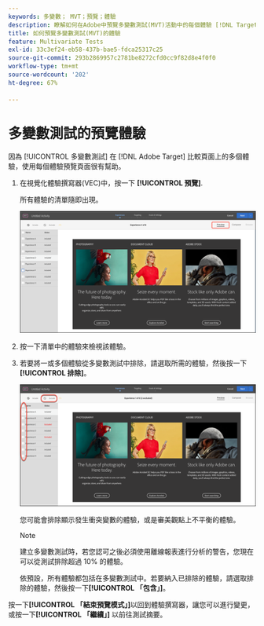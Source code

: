 ```yaml
---
keywords: 多變數； MVT；預覽；體驗
description: 瞭解如何在Adobe中預覽多變數測試(MVT)活動中的每個體驗 [!DNL Target] 使用視覺化體驗撰寫器(VEC)。
title: 如何預覽多變數測試(MVT)的體驗
feature: Multivariate Tests
exl-id: 33c3ef24-eb58-437b-bae5-fdca25317c25
source-git-commit: 293b2869957c2781be8272cfd0cc9f82d8e4f0f0
workflow-type: tm+mt
source-wordcount: '202'
ht-degree: 67%

---
```


# 多變數測試的預覽體驗

因為 [!UICONTROL 多變數測試] 在 [!DNL Adobe Target] 比較頁面上的多個體驗，使用每個體驗預覽頁面很有幫助。

1. 在視覺化體驗撰寫器(VEC)中，按一下 **[!UICONTROL 預覽]**.

   所有體驗的清單隨即出現。

   ![預覽影像](assets/preview.png)

1. 按一下清單中的體驗來檢視該體驗。

1. 若要將一或多個體驗從多變數測試中排除，請選取所需的體驗，然後按一下&#x200B;**[!UICONTROL 排除]**。

   ![排除體驗](/help/main/c-activities/c-multivariate-testing/t-create-multivariate-test/assets/preview-mvt-exclude.png)

   您可能會排除顯示發生衝突變數的體驗，或是審美觀點上不平衡的體驗。

   >[!NOTE]
   >
   >建立多變數測試時，若您認可之後必須使用離線報表進行分析的警告，您現在可以從測試排除超過 10% 的體驗。

   依預設，所有體驗都包括在多變數測試中。若要納入已排除的體驗，請選取排除的體驗，然後按一下&#x200B;**[!UICONTROL 「包含」]**。

按一下&#x200B;**[!UICONTROL 「結束預覽模式」]**&#x200B;以回到體驗撰寫器，讓您可以進行變更，或按一下&#x200B;**[!UICONTROL 「繼續」]** 以前往測試摘要。
